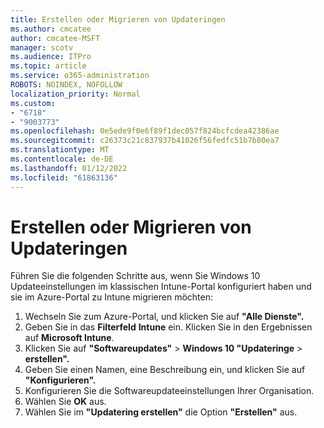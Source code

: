 ```yaml
---
title: Erstellen oder Migrieren von Updateringen
ms.author: cmcatee
author: cmcatee-MSFT
manager: scotv
ms.audience: ITPro
ms.topic: article
ms.service: o365-administration
ROBOTS: NOINDEX, NOFOLLOW
localization_priority: Normal
ms.custom:
- "6718"
- "9003773"
ms.openlocfilehash: 0e5ede9f0e6f89f1dec057f824bcfcdea42386ae
ms.sourcegitcommit: c26373c21c837937b41026f56fedfc51b7b80ea7
ms.translationtype: MT
ms.contentlocale: de-DE
ms.lasthandoff: 01/12/2022
ms.locfileid: "61863136"
---
```

# <a name="how-to-create-or-migrate-update-rings"></a>Erstellen oder Migrieren von Updateringen

Führen Sie die folgenden Schritte aus, wenn Sie Windows 10 Updateeinstellungen im klassischen Intune-Portal konfiguriert haben und sie im Azure-Portal zu Intune migrieren möchten:

1. Wechseln Sie zum Azure-Portal, und klicken Sie auf **"Alle Dienste".**
2. Geben Sie in das **Filterfeld** **Intune** ein. Klicken Sie in den Ergebnissen auf **Microsoft Intune**.
3. Klicken Sie auf **"Softwareupdates"**  >  **Windows 10 "Updateringe**  >  **erstellen".**
4. Geben Sie einen Namen, eine Beschreibung ein, und klicken Sie auf **"Konfigurieren".**
5. Konfigurieren Sie die Softwareupdateeinstellungen Ihrer Organisation.
6. Wählen Sie **OK** aus.
7. Wählen Sie im **"Updatering erstellen"** die Option **"Erstellen"** aus.
